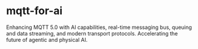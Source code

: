 # mqtt-for-ai
Enhancing MQTT 5.0 with AI capabilities, real-time messaging bus, queuing and data streaming, and modern transport protocols. Accelerating the future of agentic and physical AI.
